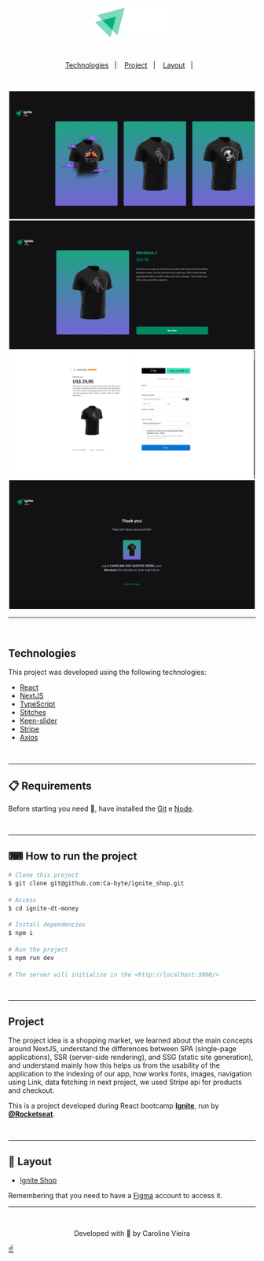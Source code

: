 <p align="center" id="top">
    <img alt="" src=".github/logo.svg" width="150px">
</p>

<br>

<p align="center">
  <a href="#technologies">Technologies</a>&nbsp;&nbsp;&nbsp;|&nbsp;&nbsp;&nbsp;
  <a href="#project">Project</a>&nbsp;&nbsp;&nbsp;|&nbsp;&nbsp;&nbsp;
  <a href="#-layout">Layout</a>&nbsp;&nbsp;&nbsp;|&nbsp;&nbsp;&nbsp;
</p>
<br>

<p align="center">
	<img alt="" src=".github/home-cover.png" width="500px">
	<img alt="" src=".github/product-cover.png" width="500px">
	<img alt="" src=".github/product-payment-cover.png" width="500px">
	<img alt="" src=".github/success-cover.png" width="500px">
</p>

---

<br>

## Technologies ##

This project was developed using the following technologies:

- [React](https://pt-br.reactjs.org/)
- [NextJS](https://nextjs.org/)
- [TypeScript](https://www.typescriptlang.org/)
- [Stitches](https://stitches.dev/)
- [Keen-slider](https://keen-slider.io/)
- [Stripe](https://stripe.com/pt-br-us)
- [Axios](https://axios-http.com/docs/intro)


<br>

---

## 📋  Requirements ##

Before starting you need :checkered_flag:, have installed the [Git](https://git-scm.com) e [Node](https://nodejs.org/en/).

<br>

---
## ⌨ How to run the project ##

```bash
# Clone this project
$ git clone git@github.com:Ca-byte/ignite_shop.git

# Access
$ cd ignite-dt-money

# Install dependencies
$ npm i

# Run the project
$ npm run dev

# The server will initialize in the <http://localhost:3000/>

```
<br>

---

## Project ##

The project idea is a shopping market, we learned about the main concepts around NextJS, understand the differences between SPA (single-page applications), SSR (server-side rendering), and SSG (static site generation), and understand mainly how this helps us from the usability of the application to the indexing of our app, how works fonts, images, navigation using Link, data fetching in next project, we used Stripe api for products and checkout.

This is a project developed during React bootcamp **[Ignite](https://github.com/Rocketseat)**, run by **[@Rocketseat](https://github.com/Rocketseat)**.

<br>

---

## 🔖 Layout ##

- [Ignite Shop](https://www.figma.com/file/86tpso6bhhvMwMenqngqJy/Ignite-Shop-(Copy)?node-id=0-1&t=Kn84RHroDvQRwtHL-0)

Remembering that you need to have a [Figma](http://figma.com/) account to access it.

---


<br>
<p align="center">Developed with 💜 by Caroline Vieira</p>

<a href="#top">☝</a>
